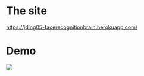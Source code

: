 # The site 
https://jding05-facerecognitionbrain.herokuapp.com/

# Demo
![](assets/faceRecongnitionBrain.gif?raw=true)
